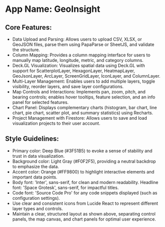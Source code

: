 # **App Name**: GeoInsight

## Core Features:

- Data Upload and Parsing: Allows users to upload CSV, XLSX, or GeoJSON files, parse them using PapaParse or SheetJS, and validate the structure.
- Column Mapping: Provides a column mapping interface for users to manually map latitude, longitude, metric, and category columns.
- Deck.GL Visualization: Visualizes spatial data using Deck.GL with support for ScatterplotLayer, HexagonLayer, HeatmapLayer, GeoJsonLayer, ArcLayer, ScreenGridLayer, IconLayer, and ColumnLayer.
- Multi-Layer Management: Enables users to add multiple layers, toggle visibility, reorder layers, and save layer configurations.
- Map Controls and Interactions: Implements pan, zoom, pitch, and bearing controls; enables hover tooltips, feature selection, and an info panel for selected features.
- Chart Panel: Displays complementary charts (histogram, bar chart, line chart, pie chart, scatter plot, and summary statistics) using Recharts.
- Project Management with Firestore: Allows users to save and load visualization projects to their user account.

## Style Guidelines:

- Primary color: Deep Blue (#3F51B5) to evoke a sense of stability and trust in data visualization.
- Background color: Light Gray (#F0F2F5), providing a neutral backdrop to emphasize the data.
- Accent color: Orange (#FF9800) to highlight interactive elements and important data points.
- Body font: 'Inter', sans-serif, for clean and modern readability. Headline font: 'Space Grotesk', sans-serif, for impactful titles.
- Code font: 'Source Code Pro' for any code snippets displayed (such as configuration settings).
- Use clear and consistent icons from Lucide React to represent different layer types and controls.
- Maintain a clear, structured layout as shown above, separating control panels, the map canvas, and chart panels for optimal user experience.